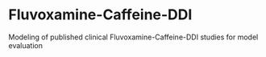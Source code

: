 # Fluvoxamine-Caffeine-DDI
Modeling of published clinical Fluvoxamine-Caffeine-DDI studies for model evaluation
